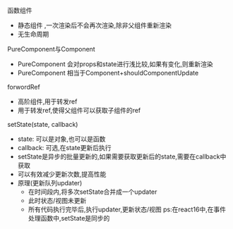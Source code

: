 函数组件
+ 静态组件 ,一次渲染后不会再次渲染,除非父组件重新渲染
+ 无生命周期

PureComponent与Component

+ PureComponent 会对props和state进行浅比较,如果有变化,则重新渲染
+ PureComponent 相当于Component+shouldComponentUpdate

forwordRef
+ 高阶组件,用于转发ref
+ 用于转发ref,使得父组件可以获取子组件的ref

setState(state, callback)
+ state: 可以是对象,也可以是函数
+ callback: 可选,在state更新后执行
+ setState是异步的批量更新的,如果需要获取更新后的state,需要在callback中获取
+ 可以有效减少更新次数,提高性能
+ 原理(更新队列updater)
  - 在时间段内,将多次setState合并成一个updater
  - 此时状态/视图未更新
  - 所有代码执行完毕后,执行updater,更新状态/视图
ps:在react16中,在事件处理函数中,setState是同步的
